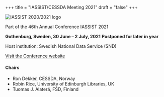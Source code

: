 +++
title = "IASSIST/CESSDA Meeting 2021"
draft = "false"
+++

![IASSIST 2020/2021 logo](/img/conferences/iassist2020logo-theme-1-510.png "")

Part of the 46th Annual Conference IASSIST 2021

<!--### Data By Design-->
**Gothenburg, Sweden, 30 June – 2 July, 2021** 
**Postponed for later in year** 

Host institution: Swedish National Data Service (SND)

<a class="btn btn-template-main" href="https://iassist2021.org/" target="_blank">Visit the Conference website</a>

#### Chairs
- Ron Dekker, CESSDA, Norway
- Robin Rice, University of Edinburgh Libraries, UK
- Tuomas J. Alaterä, FSD, Finland

<br />
